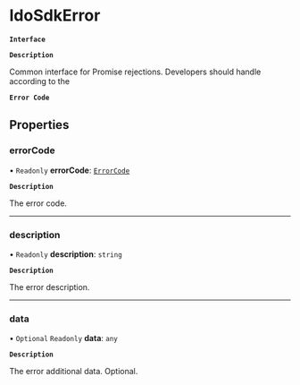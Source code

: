# IdoSdkError

**`Interface`**

**`Description`**

Common interface for Promise rejections. Developers should handle according to the

**`Error Code`**

## Properties

### errorCode

• `Readonly` **errorCode**: [`ErrorCode`](../enums/ErrorCode.md)

**`Description`**

The error code.

___

### description

• `Readonly` **description**: `string`

**`Description`**

The error description.

___

### data

• `Optional` `Readonly` **data**: `any`

**`Description`**

The error additional data. Optional.
